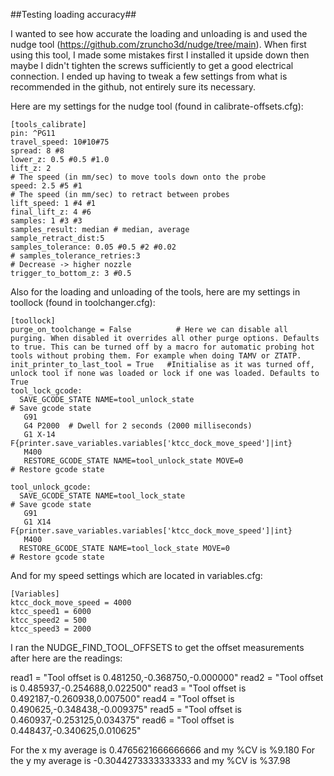 ##Testing loading accuracy##

I wanted to see how accurate the loading and unloading is and used the nudge tool (https://github.com/zruncho3d/nudge/tree/main). When first using this tool, I made some mistakes first I installed it upside down then maybe I didn't tighten the screws sufficiently to get a good electrical connection. I ended up having to tweak a few settings from what is recommended in the github, not entirely sure its necessary. 

Here are my settings for the nudge tool (found in calibrate-offsets.cfg):


```
[tools_calibrate]
pin: ^PG11
travel_speed: 10#10#75
spread: 8 #8
lower_z: 0.5 #0.5 #1.0
lift_z: 2
# The speed (in mm/sec) to move tools down onto the probe
speed: 2.5 #5 #1
# The speed (in mm/sec) to retract between probes
lift_speed: 1 #4 #1
final_lift_z: 4 #6
samples: 1 #3 #3
samples_result: median # median, average
sample_retract_dist:5
samples_tolerance: 0.05 #0.5 #2 #0.02
# samples_tolerance_retries:3
# Decrease -> higher nozzle
trigger_to_bottom_z: 3 #0.5
```

Also for the loading and unloading of the tools, here are my settings in toollock (found in toolchanger.cfg):

```
[toollock]
purge_on_toolchange = False          # Here we can disable all purging. When disabled it overrides all other purge options. Defaults to true. This can be turned off by a macro for automatic probing hot tools without probing them. For example when doing TAMV or ZTATP.
init_printer_to_last_tool = True   #Initialise as it was turned off, unlock tool if none was loaded or lock if one was loaded. Defaults to True
tool_lock_gcode:
  SAVE_GCODE_STATE NAME=tool_unlock_state                                         # Save gcode state
   G91 
   G4 P2000  # Dwell for 2 seconds (2000 milliseconds)
   G1 X-14 F{printer.save_variables.variables['ktcc_dock_move_speed']|int}
   M400
   RESTORE_GCODE_STATE NAME=tool_unlock_state MOVE=0                               # Restore gcode state
  
tool_unlock_gcode:
  SAVE_GCODE_STATE NAME=tool_lock_state                                           # Save gcode state
   G91 
   G1 X14 F{printer.save_variables.variables['ktcc_dock_move_speed']|int}
   M400
  RESTORE_GCODE_STATE NAME=tool_lock_state MOVE=0                                 # Restore gcode state
```

And for my speed settings which are located in variables.cfg:

```
[Variables]
ktcc_dock_move_speed = 4000
ktcc_speed1 = 6000
ktcc_speed2 = 500
ktcc_speed3 = 2000
```

I ran the NUDGE_FIND_TOOL_OFFSETS to get the offset measurements after here are the readings:

read1 = "Tool offset is 0.481250,-0.368750,-0.000000"
read2 = "Tool offset is 0.485937,-0.254688,0.022500"
read3 = "Tool offset is 0.492187,-0.260938,0.007500" 
read4 = "Tool offset is 0.490625,-0.348438,-0.009375"
read5 = "Tool offset is 0.460937,-0.253125,0.034375"
read6 = "Tool offset is 0.448437,-0.340625,0.010625"

For the x my average is 0.4765621666666666 and my %CV is %9.180
For the y my average is -0.3044273333333333 and my %CV is %37.98

